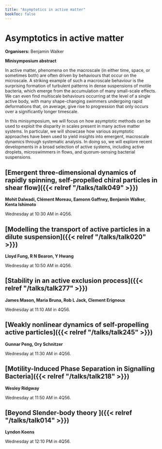```yaml
---
title: "Asymptotics in active matter"
bookToc: false
---
```


# Asymptotics in active matter

**Organisers:** Benjamin Walker

**Minisymposium abstract**

In active matter, phenomena on the macroscale (in either time, space, or sometimes both) are often driven by behaviours that occur on the microscale. A striking example of such a macroscale behaviour is the surprising formation of turbulent patterns in dense suspensions of motile bacteria, which emerge from the accumulation of many small-scale effects. We can even find multiscale behaviours occurring at the level of a single active body, with many shape-changing swimmers undergoing rapid deformations that, on average, give rise to progression that only occurs over a significantly longer timescale.

In this minisymposium, we will focus on how asymptotic methods can be used to exploit the disparity in scales present in many active matter systems. In particular, we will showcase how various asymptotic approaches have been used to yield insights into emergent, macroscale dynamics through systematic analysis. In doing so, we will explore recent developments in a broad selection of active systems, including active droplets, microswimmers in flows, and quorum-sensing bacterial suspensions.



## [Emergent three-dimensional dynamics of rapidly spinning, self-propelled chiral particles in shear flow]({{< relref "/talks/talk049" >}})

**Mohit Dalwadi, Clément Moreau, Eamonn Gaffney, Benjamin Walker, Kenta Ishimoto**

Wednesday at 10:30 AM in 4Q56.


## [Modelling the transport of active particles in a dilute suspension]({{< relref "/talks/talk020" >}})

**Lloyd Fung, R N Bearon, Y Hwang**

Wednesday at 10:50 AM in 4Q56.


## [Stability in an active exclusion process]({{< relref "/talks/talk277" >}})

**James Mason, Maria Bruna, Rob L Jack, Clement Erignoux**

Wednesday at 11:10 AM in 4Q56.


## [Weakly nonlinear dynamics of self-propelling active particles]({{< relref "/talks/talk245" >}})

**Gunnar Peng, Ory Schnitzer**

Wednesday at 11:30 AM in 4Q56.


## [Motility-Induced Phase Separation in Signalling Bacteria]({{< relref "/talks/talk218" >}})

**Wesley Ridgway**

Wednesday at 11:50 AM in 4Q56.


## [Beyond Slender-body theory ]({{< relref "/talks/talk014" >}})

**Lyndon Koens**

Wednesday at 12:10 PM in 4Q56.


